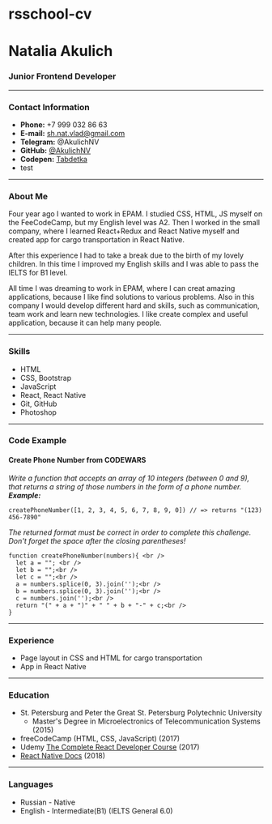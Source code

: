 # rsschool-cv
# Natalia Akulich
### Junior Frontend Developer 
*********
### Contact Information
* **Phone:** +7 999 032 86 63
* **E-mail:** sh.nat.vlad@gmail.com
* **Telegram:** @AkulichNV
* **GitHub:** [@AkulichNV](https://github.com/AkulichNV)
* **Codepen:** [Tabdetka](https://codepen.io/Tabdetka/) 
* test


**********
### About Me
Four year ago I wanted to work in EPAM. I studied CSS, HTML, JS myself on the FeeCodeCamp, but my English level was A2. 
Then I worked in the small company, where I learned React+Redux and React Native myself and created app for cargo transportation in React Native. 

After this experience I had to take a break due to the birth of my lovely children. 
In this time I improved my English skills and I was able to pass the IELTS for B1 level.

All time I was dreaming to work in EPAM, where I can creat amazing applications, because I like find solutions to various problems. 
Also in this company I would develop different hard and skills, such as  communication, team work and learn new technologies.
I like create complex and useful application, because it can help many people. 
*********
### Skills
* HTML
* CSS, Bootstrap
* JavaScript
* React, React Native
* Git, GitHub
* Photoshop 
*********
### Code Example
#### Create Phone Number from CODEWARS
*Write a function that accepts an array of 10 integers (between 0 and 9), that returns a string of those numbers in the form of a phone number.*
***Example:***
```
createPhoneNumber([1, 2, 3, 4, 5, 6, 7, 8, 9, 0]) // => returns "(123) 456-7890"
```
*The returned format must be correct in order to complete this challenge.
Don't forget the space after the closing parentheses!*
```
function createPhoneNumber(numbers){ <br />
  let a = ""; <br />
  let b = "";<br />
  let c = "";<br />
  a = numbers.splice(0, 3).join('');<br />
  b = numbers.splice(0, 3).join('');<br />
  c = numbers.join('');<br />
  return "(" + a + ")" + " " + b + "-" + c;<br />
}
```
*********
### Experience
* Page layout in CSS and HTML for cargo transportation
* App in React Native
*********
### Education
* St. Petersburg and Peter the Great St. Petersburg Polytechnic University
  +  Master's Degree in Microelectronics of Telecommunication Systems (2015)
* freeCodeCamp (HTML, CSS, JavaScript) (2017)
* Udemy [The Complete React Developer Course](https://www.udemy.com/course/react-2nd-edition/) (2017)
* [React Native Docs](https://reactnative.dev/) (2018)
*********
### Languages
* Russian - Native
* English - Intermediate(B1) (IELTS General 6.0)
